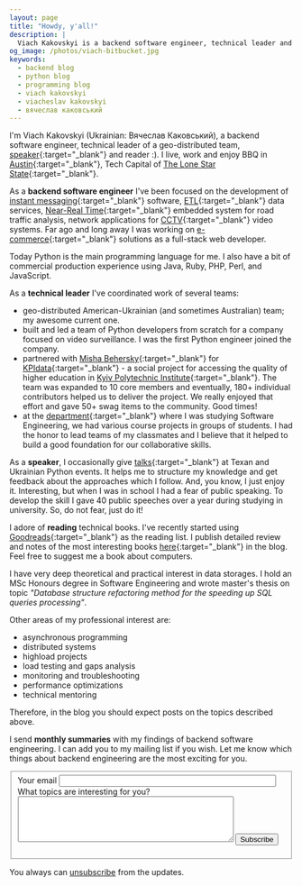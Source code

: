 ```yaml
---
layout: page
title: "Howdy, y'all!"
description: |
  Viach Kakovskyi is a backend software engineer, technical leader and speaker.
og_image: /photos/viach-bitbucket.jpg
keywords:
  - backend blog
  - python blog
  - programming blog
  - viach kakovskyi
  - viacheslav kakovskyi
  - вячеслав каковський
---
```


<amp-img
    media="(min-width: 600px)"
    src="{{ site.cdn.http }}/photos/viach-bitbucket.jpg"
    alt="viach-bitbucket"
    class="image-right"
    width="480"
    height="600"
    layout="responsive">
</amp-img>

I'm Viach Kakovskyi (Ukrainian: Вячеслав Каковський), a backend software engineer, technical leader of a geo-distributed team, [speaker](/talks){:target="_blank"} and reader :). I live, work and enjoy BBQ in [Austin](https://en.wikipedia.org/wiki/Austin,_Texas){:target="_blank"}, Tech Capital of [The Lone Star State](https://en.wikipedia.org/wiki/Texas){:target="_blank"}.

As a **backend software engineer** I've been focused on the development of [instant messaging](https://en.wikipedia.org/wiki/Instant_messaging){:target="_blank"} software, [ETL](https://en.wikipedia.org/wiki/Extract,_transform,_load){:target="_blank"} data services, [Near-Real Time](https://en.wikipedia.org/wiki/Real-time_computing#Near_real-time){:target="_blank"} embedded system for road traffic analysis, network applications for [CCTV](https://en.wikipedia.org/wiki/Closed-circuit_television){:target="_blank"} video systems. Far ago and long away I was working on [e-commerce](https://en.wikipedia.org/wiki/E-commerce){:target="_blank"} solutions as a full-stack web developer.

Today Python is the main programming language for me. I also have a bit of commercial production experience using Java, Ruby, PHP, Perl, and JavaScript.


<amp-img
    media="(max-width: 599px)"
    src="{{ site.cdn.http }}/photos/bitbucket-w.png"
    width="1080"
    height="789"
    layout="responsive">
</amp-img>

As a **technical leader** I've coordinated work of several teams:
- geo-distributed American-Ukrainian (and sometimes Australian) team; my awesome current one.
- built and led a team of Python developers from scratch for a company focused on video surveillance. I was the first Python engineer joined the company.
- partnered with [Misha Behersky](http://bmwlog.pp.ua/){:target="_blank"} for [KPIdata](http://results2016.kpidata.org){:target="_blank"} - a social project for accessing the quality of higher education in [Kyiv Polytechnic Institute](https://en.wikipedia.org/wiki/Igor_Sikorsky_Kyiv_Polytechnic_Institute){:target="_blank"}. The team was expanded to 10 core members and eventually, 180+ individual contributors helped us to deliver the project. We really enjoyed that effort and gave 50+ swag items to the community. Good times!
- at the [department](http://pzks.fpm.kpi.ua/){:target="_blank"} where I was studying Software Engineering, we had various course projects in groups of students. I had the honor to lead teams of my classmates and I believe that it helped to build a good foundation for our collaborative skills.

As a **speaker**, I occasionally give [talks](/talks){:target="_blank"} at Texan and Ukrainian Python events. It helps me to structure my knowledge and get feedback about the approaches which I follow. And, you know, I just enjoy it. Interesting, but when I was in school I had a fear of public speaking. To develop the skill I gave 40 public speeches over a year during studying in university. So, do not fear, just do it!

I adore of **reading** technical books. I've recently started using [Goodreads](https://www.goodreads.com/user/show/59728448-viach-kakovskyi){:target="_blank"} as the reading list. I publish detailed review and notes of the most interesting books [here](/tag/#books){:target="_blank"} in the blog. Feel free to suggest me a book about computers.

I have very deep theoretical and practical interest in data storages. I hold an MSc Honours degree in Software Engineering and wrote master's thesis on topic *"Database structure refactoring method for the speeding up SQL queries processing"*.

Other areas of my professional interest are:
- asynchronous programming
- distributed systems
- highload projects
- load testing and gaps analysis
- monitoring and troubleshooting
- performance optimizations
- technical mentoring

Therefore, in the blog you should expect posts on the topics described above.


I send **monthly summaries** with my findings of backend software engineering. I can add you to my mailing list if you wish. Let me know which things about backend engineering are the most exciting for you.

<fieldset id="subscribe">
  <form method="POST" action="http://formspree.io/viach.kakovskyi@gmail.com">
    <label for="email">
      Your email
    </label>
    <input type="email" name="email" size="45" maxlength="255" required="required">
    <label for="preferences">
      What topics are interesting for you?
    </label>
    <textarea name="message" cols="45" rows="5" required="required"></textarea>
    <input type="hidden" name="_next" value="/thanks" />
    <input type="hidden" name="_subject" value="Hey, All You Need Is Backend!" />
    <input type="text" name="_gotcha" style="display:none" />
    <button type="submit">Subscribe</button>
  </form>
</fieldset>

You always can [unsubscribe](/unsubscribe) from the updates.
